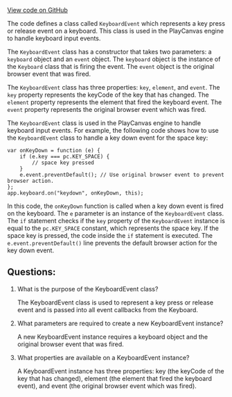 [View code on GitHub](https://github.com/playcanvas/engine/src/platform/input/keyboard-event.js)

The code defines a class called `KeyboardEvent` which represents a key press or release event on a keyboard. This class is used in the PlayCanvas engine to handle keyboard input events. 

The `KeyboardEvent` class has a constructor that takes two parameters: a `keyboard` object and an `event` object. The `keyboard` object is the instance of the `Keyboard` class that is firing the event. The `event` object is the original browser event that was fired. 

The `KeyboardEvent` class has three properties: `key`, `element`, and `event`. The `key` property represents the keyCode of the key that has changed. The `element` property represents the element that fired the keyboard event. The `event` property represents the original browser event which was fired. 

The `KeyboardEvent` class is used in the PlayCanvas engine to handle keyboard input events. For example, the following code shows how to use the `KeyboardEvent` class to handle a key down event for the space key:

```
var onKeyDown = function (e) {
    if (e.key === pc.KEY_SPACE) {
        // space key pressed
    }
    e.event.preventDefault(); // Use original browser event to prevent browser action.
};
app.keyboard.on("keydown", onKeyDown, this);
```

In this code, the `onKeyDown` function is called when a key down event is fired on the keyboard. The `e` parameter is an instance of the `KeyboardEvent` class. The `if` statement checks if the `key` property of the `KeyboardEvent` instance is equal to the `pc.KEY_SPACE` constant, which represents the space key. If the space key is pressed, the code inside the `if` statement is executed. The `e.event.preventDefault()` line prevents the default browser action for the key down event.
## Questions: 
 1. What is the purpose of the KeyboardEvent class?
    
    The KeyboardEvent class is used to represent a key press or release event and is passed into all event callbacks from the Keyboard.

2. What parameters are required to create a new KeyboardEvent instance?
    
    A new KeyboardEvent instance requires a keyboard object and the original browser event that was fired.

3. What properties are available on a KeyboardEvent instance?
    
    A KeyboardEvent instance has three properties: key (the keyCode of the key that has changed), element (the element that fired the keyboard event), and event (the original browser event which was fired).